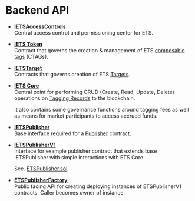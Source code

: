 # Backend API

- **[IETSAccessControls](./interfaces/IETSAccessControls.md)**  
  Central access control and permissioning center for ETS.

- **[IETS Token](./interfaces/IETSToken.md)**  
  Contract that governs the creation & management of ETS [composable tags](../key-concepts.md#tag-ctag) (CTAGs).

- **[IETSTarget](./interfaces/IETSTarget.md)**  
  Contracts that governs creation of ETS [Targets](../key-concepts.md#target).

- **[IETS Core](./interfaces/IETS.md)**  
  Central point for performing CRUD (Create, Read, Update, Delete) operations on [Tagging Records](../key-concepts.md#tagging-record) to the blockchain.

  It also contains some governance functions around tagging fees as well as means for market participants to access accrued funds.

- **[IETSPublisher](./publishers/interfaces/IETSPublisher.md)**  
  Base interface required for a [Publisher](../key-concepts.md#publisher-contract) contract.

- **[IETSPublisherV1](./publishers/interfaces/IETSPublisherV1.md)**  
  Interface for example publisher contract that extends base IETSPublisher with simple interactions with ETS Core.

  See. [ETSPublisher.sol](./publishers/ETSPublisherV1.md)

- **[ETSPublisherFactory](./ETSPublisherFactory.md)**  
  Public facing API for creating deploying instances of ETSPublisherV1 contracts. Caller becomes owner of instance.
